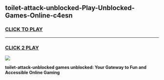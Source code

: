
## toilet-attack-unblocked-Play-Unblocked-Games-Online-c4esn
<h3>
<a href="https://premium76.site?title=toilet-attack-unblocked&ref=25A">CLICK TO PLAY</a></h3>
<hr>

<h3>
<a href="https://premium76.site?title=toilet-attack-unblocked&ref=25A">CLICK 2 PLAY</a>
  
</h3>

<a href="https://premium76.site?title=toilet-attack-unblocked&ref=25A"><img src="https://clearcache.store/games.png"></a>


**toilet-attack-unblocked games unblocked: Your Gateway to Fun and Accessible Online Gaming**
